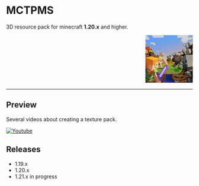 # MCTPMS

3D resource pack for minecraft **1.20.x** and higher. <p align="right">
  <img
    src="https://github.com/andrejsharapov/mctpms/blob/main/pack.png?raw=true"
    alt="pack 128x128"
    width="128">
</p>

---

## Preview

Several videos about creating a texture pack.

[![Youtube][youtube-img-sm]][youtube-watch-1]

## Releases

- 1.19.x
- 1.20.x
- 1.21.x in progress

<!-- links -->

[youtube-img-sm]: https://github.com/users/andrejsharapov/projects/8/assets/44722574/3195df5b-a304-4fb9-a41b-53fadd4e4486
[youtube-watch-1]: https://www.youtube.com/playlist?list=PLZEJODWNKrCdHqHy7JWpTOI-PMl64PuC7

